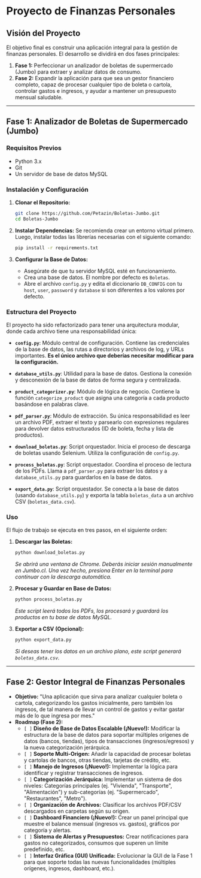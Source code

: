 # Proyecto de Finanzas Personales

## Visión del Proyecto

El objetivo final es construir una aplicación integral para la gestión de finanzas personales. El desarrollo se dividirá en dos fases principales:

1.  **Fase 1:** Perfeccionar un analizador de boletas de supermercado (Jumbo) para extraer y analizar datos de consumo.
2.  **Fase 2:** Expandir la aplicación para que sea un gestor financiero completo, capaz de procesar cualquier tipo de boleta o cartola, controlar gastos e ingresos, y ayudar a mantener un presupuesto mensual saludable.

---

## Fase 1: Analizador de Boletas de Supermercado (Jumbo)

### Requisitos Previos

*   Python 3.x
*   Git
*   Un servidor de base de datos MySQL

### Instalación y Configuración

1.  **Clonar el Repositorio:**
    ```bash
    git clone https://github.com/Petazin/Boletas-Jumbo.git
    cd Boletas-Jumbo
    ```

2.  **Instalar Dependencias:**
    Se recomienda crear un entorno virtual primero. Luego, instalar todas las librerías necesarias con el siguiente comando:
    ```bash
    pip install -r requirements.txt
    ```

3.  **Configurar la Base de Datos:**
    *   Asegúrate de que tu servidor MySQL esté en funcionamiento.
    *   Crea una base de datos. El nombre por defecto es `Boletas`.
    *   Abre el archivo `config.py` y edita el diccionario `DB_CONFIG` con tu `host`, `user`, `password` y `database` si son diferentes a los valores por defecto.

### Estructura del Proyecto

El proyecto ha sido refactorizado para tener una arquitectura modular, donde cada archivo tiene una responsabilidad única:

*   **`config.py`**: Módulo central de configuración. Contiene las credenciales de la base de datos, las rutas a directorios y archivos de log, y URLs importantes. **Es el único archivo que deberías necesitar modificar para la configuración.**

*   **`database_utils.py`**: Utilidad para la base de datos. Gestiona la conexión y desconexión de la base de datos de forma segura y centralizada.

*   **`product_categorizer.py`**: Módulo de lógica de negocio. Contiene la función `categorize_product` que asigna una categoría a cada producto basándose en palabras clave.

*   **`pdf_parser.py`**: Módulo de extracción. Su única responsabilidad es leer un archivo PDF, extraer el texto y parsearlo con expresiones regulares para devolver datos estructurados (ID de boleta, fecha y lista de productos).

*   **`download_boletas.py`**: Script orquestador. Inicia el proceso de descarga de boletas usando Selenium. Utiliza la configuración de `config.py`.

*   **`process_boletas.py`**: Script orquestador. Coordina el proceso de lectura de los PDFs. Llama a `pdf_parser.py` para extraer los datos y a `database_utils.py` para guardarlos en la base de datos.

*   **`export_data.py`**: Script orquestador. Se conecta a la base de datos (usando `database_utils.py`) y exporta la tabla `boletas_data` a un archivo CSV (`boletas_data.csv`).

### Uso

El flujo de trabajo se ejecuta en tres pasos, en el siguiente orden:

1.  **Descargar las Boletas:**
    ```bash
    python download_boletas.py
    ```
    *Se abrirá una ventana de Chrome. Deberás iniciar sesión manualmente en Jumbo.cl. Una vez hecho, presiona Enter en la terminal para continuar con la descarga automática.*

2.  **Procesar y Guardar en Base de Datos:**
    ```bash
    python process_boletas.py
    ```
    *Este script leerá todos los PDFs, los procesará y guardará los productos en tu base de datos MySQL.*

3.  **Exportar a CSV (Opcional):**
    ```bash
    python export_data.py
    ```
    *Si deseas tener los datos en un archivo plano, este script generará `boletas_data.csv`.*

---

## Fase 2: Gestor Integral de Finanzas Personales

*   **Objetivo:** "Una aplicación que sirva para analizar cualquier boleta o cartola, categorizando los gastos inicialmente, pero también los ingresos, de tal manera de llevar un control de gastos y evitar gastar más de lo que ingresa por mes."
*   **Roadmap (Fase 2):**
    *   `[ ]` **Diseño de Base de Datos Escalable (¡Nuevo!):** Modificar la estructura de la base de datos para soportar múltiples orígenes de datos (bancos, tiendas), tipos de transacciones (ingresos/egresos) y la nueva categorización jerárquica.
    *   `[ ]` **Soporte Multi-Origen:** Añadir la capacidad de procesar boletas y cartolas de bancos, otras tiendas, tarjetas de crédito, etc.
    *   `[ ]` **Manejo de Ingresos (¡Nuevo!):** Implementar la lógica para identificar y registrar transacciones de ingresos.
    *   `[ ]` **Categorización Jerárquica:** Implementar un sistema de dos niveles: Categorías principales (ej. "Vivienda", "Transporte", "Alimentación") y sub-categorías (ej. "Supermercado", "Restaurantes", "Metro").
    *   `[ ]` **Organización de Archivos:** Clasificar los archivos PDF/CSV descargados en carpetas según su origen.
    *   `[ ]` **Dashboard Financiero (¡Nuevo!):** Crear un panel principal que muestre el balance mensual (ingresos vs. gastos), gráficos por categoría y alertas.
    *   `[ ]` **Sistema de Alertas y Presupuestos:** Crear notificaciones para gastos no categorizados, consumos que superen un límite predefinido, etc.
    *   `[ ]` **Interfaz Gráfica (GUI) Unificada:** Evolucionar la GUI de la Fase 1 para que soporte todas las nuevas funcionalidades (múltiples orígenes, ingresos, dashboard, etc.).
